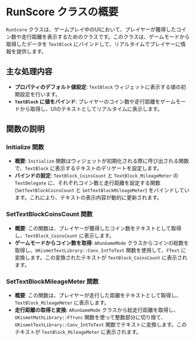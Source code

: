 # RunScore クラスの概要

`RunScore` クラスは、ゲームプレイ中のUIにおいて、プレイヤーが獲得したコイン数や走行距離を表示するためのクラスです。このクラスは、ゲームモードから取得したデータを `TextBlock` にバインドして、リアルタイムでプレイヤーに情報を提供します。

## 主な処理内容
- **プロパティのデフォルト値設定**: `TextBlock` ウィジェットに表示する値の初期設定を行います。
- **`TextBlock` に値をバインド**: プレイヤーのコイン数や走行距離をゲームモードから取得し、UIのテキストとしてリアルタイムに表示します。

## 関数の説明

### Initialize 関数

- **概要**: `Initialize` 関数はウィジェットが初期化される際に呼び出される関数で、`TextBlock` に表示するテキストのデリゲートを設定します。
- **バインドの設定**: `TextBlock_CoinsCount` と `TextBlock_MileageMeter` の `TextDelegate` に、それぞれコイン数と走行距離を設定する関数 (`SetTextBlockCoinsCount` と `SetTextBlockMileageMeter`) をバインドしています。これにより、テキストの表示内容が動的に更新されます。

### SetTextBlockCoinsCount 関数

- **概要**: この関数は、プレイヤーが獲得したコイン数をテキストとして取得し、`TextBlock_CoinsCount` に表示します。
- **ゲームモードからコイン数を取得**: `ARunGameMode` クラスからコインの総数を取得し、`UKismetTextLibrary::Conv_IntToText` 関数を使用して、`FText` に変換します。この変換されたテキストが `TextBlock_CoinsCount` に表示されます。

### SetTextBlockMileageMeter 関数

- **概要**: この関数は、プレイヤーが走行した距離をテキストとして取得し、`TextBlock_MileageMeter` に表示します。
- **走行距離の取得と変換**: `ARunGameMode` クラスから総走行距離を取得し、`UKismetMathLibrary::FTrunc` 関数を使って整数部分に切り捨て、`UKismetTextLibrary::Conv_IntToText` 関数でテキストに変換します。このテキストが `TextBlock_MileageMeter` に表示されます。

